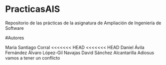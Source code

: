 ﻿# PracticasAIS

Repositorio de las prácticas de la asignatura de Ampliación de Ingeniería de Software

#Autores

Maria Santiago Corral
<<<<<<< HEAD
<<<<<<< HEAD
Daniel Ávila Fernández
Álvaro López-Gil Navajas
David Sánchez Alcantarilla
Adiosus vamos a tener un conflicto
